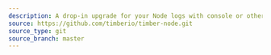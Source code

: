 ```yaml
---
description: A drop-in upgrade for your Node logs with console or other popular loggers.
source: https://github.com/timberio/timber-node.git
source_type: git
source_branch: master
---
```

